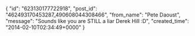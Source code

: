  {
   "id": "623130177722918",
   "post_id": "462493170453287_490608044308466",
   "from_name": "Pete Daoust",
   "message": "Sounds like you are STILL a liar Derek Hill :D",
   "created_time": "2014-02-10T02:34:49+0000"
 }
